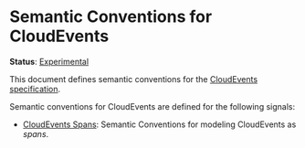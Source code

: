 <!--- Hugo front matter used to generate the website version of this page:
linkTitle: CloudEvents
path_base_for_github_subdir:
  from: tmp/semconv/docs/cloudevents/_index.md
  to: cloudevents/README.md
--->

# Semantic Conventions for CloudEvents

**Status**: [Experimental][DocumentStatus]

This document defines semantic conventions for the [CloudEvents specification](https://github.com/cloudevents/spec/blob/v1.0.2/cloudevents/spec.md#overview).

Semantic conventions for CloudEvents are defined for the following signals:

- [CloudEvents Spans](cloudevents-spans.md): Semantic Conventions for modeling CloudEvents as _spans_.

[DocumentStatus]: https://github.com/open-telemetry/opentelemetry-specification/tree/v1.26.0/specification/document-status.md
